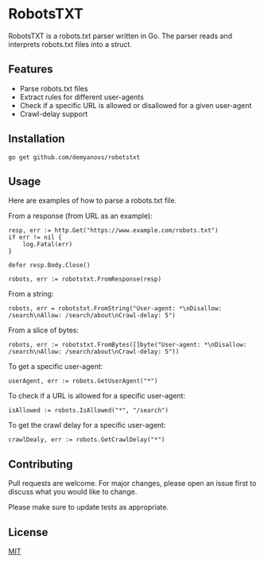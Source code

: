 # RobotsTXT
RobotsTXT is a robots.txt parser written in Go. The parser reads and interprets robots.txt files into a struct. 

## Features
* Parse robots.txt files
* Extract rules for different user-agents
* Check if a specific URL is allowed or disallowed for a given user-agent
* Crawl-delay support

## Installation
```
go get github.com/demyanovs/robotstxt
```

## Usage
Here are examples of how to parse a robots.txt file.

From a response (from URL as an example):
```
resp, err := http.Get("https://www.example.com/robots.txt")
if err != nil {
    log.Fatal(err)
}

defer resp.Body.Close()

robots, err := robotstxt.FromResponse(resp)
```

From a string:
```
robots, err = robotstxt.FromString("User-agent: *\nDisallow: /search\nAllow: /search/about\nCrawl-delay: 5")
```

From a slice of bytes: 
```
robots, err := robotstxt.FromBytes([]byte("User-agent: *\nDisallow: /search\nAllow: /search/about\nCrawl-delay: 5"))
```

To get a specific user-agent:
```
userAgent, err := robots.GetUserAgent("*")
```

To check if a URL is allowed for a specific user-agent:
```
isAllowed := robots.IsAllowed("*", "/search")
```

To get the crawl delay for a specific user-agent:
```
crawlDealy, err := robots.GetCrawlDelay("*")
```

## Contributing
Pull requests are welcome. For major changes, please open an issue first to discuss what you would like to change.

Please make sure to update tests as appropriate.

## License
[MIT](LICENSE.md)